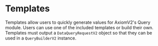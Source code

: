 # Templates

Templates allow users to quickly generate values for AxiomV2's Query module. Users can use one of the included templates or build their own. Templates must output a `DataQueryRequestV2` object so that they can be used in a `QueryBuilderV2` instance. 